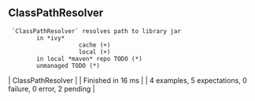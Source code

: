 ## ClassPathResolver
  
     `ClassPathResolver` resolves path to library jar              
            in *ivy*                                                      
                        cache (+)        
                        local (+)    
            in local *maven* repo TODO (*)    
            unmanaged TODO (*)                                                            
                                                                                                                        
| ClassPathResolver |
| Finished in 16 ms |
| 4 examples, 5 expectations, 0 failure, 0 error, 2 pending |